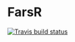 # FarsR

  <!-- badges: start -->
  [![Travis build status](https://travis-ci.org/joaojcorreia/FarsR.svg?branch=master)](https://travis-ci.org/joaojcorreia/FarsR)
  <!-- badges: end -->
